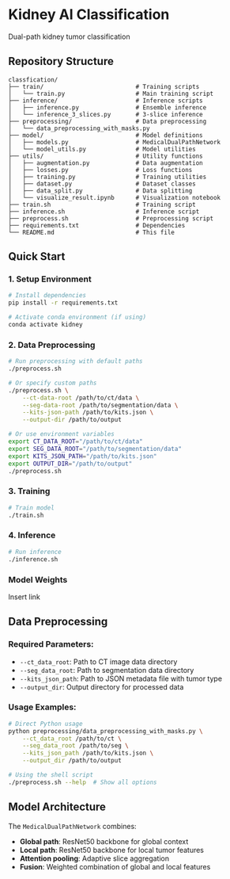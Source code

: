 # Kidney AI Classification

Dual-path kidney tumor classification 


## Repository Structure

```
classfication/
├── train/                          # Training scripts
│   └── train.py                    # Main training script
├── inference/                      # Inference scripts
│   ├── inference.py                # Ensemble inference
│   └── inference_3_slices.py       # 3-slice inference
├── preprocessing/                  # Data preprocessing
│   └── data_preprocessing_with_masks.py
├── model/                          # Model definitions
│   ├── models.py                   # MedicalDualPathNetwork
│   └── model_utils.py              # Model utilities
├── utils/                          # Utility functions
│   ├── augmentation.py             # Data augmentation
│   ├── losses.py                   # Loss functions
│   ├── training.py                 # Training utilities
│   ├── dataset.py                  # Dataset classes
│   ├── data_split.py               # Data splitting
│   └── visualize_result.ipynb      # Visualization notebook
├── train.sh                        # Training script
├── inference.sh                    # Inference script
├── preprocess.sh                   # Preprocessing script
├── requirements.txt                # Dependencies
└── README.md                       # This file
```

## Quick Start

### 1. Setup Environment

```bash
# Install dependencies
pip install -r requirements.txt

# Activate conda environment (if using)
conda activate kidney
```

### 2. Data Preprocessing

```bash
# Run preprocessing with default paths
./preprocess.sh

# Or specify custom paths
./preprocess.sh \
    --ct-data-root /path/to/ct/data \
    --seg-data-root /path/to/segmentation/data \
    --kits-json-path /path/to/kits.json \
    --output-dir /path/to/output

# Or use environment variables
export CT_DATA_ROOT="/path/to/ct/data"
export SEG_DATA_ROOT="/path/to/segmentation/data"
export KITS_JSON_PATH="/path/to/kits.json"
export OUTPUT_DIR="/path/to/output"
./preprocess.sh
```

### 3. Training

```bash
# Train model
./train.sh
```

### 4. Inference

```bash
# Run inference
./inference.sh
```
### Model Weights ###
Insert link



## Data Preprocessing

### Required Parameters:
- `--ct_data_root`: Path to CT image data directory
- `--seg_data_root`: Path to segmentation data directory  
- `--kits_json_path`: Path to JSON metadata file with tumor type
- `--output_dir`: Output directory for processed data

### Usage Examples:
```bash
# Direct Python usage
python preprocessing/data_preprocessing_with_masks.py \
    --ct_data_root /path/to/ct \
    --seg_data_root /path/to/seg \
    --kits_json_path /path/to/kits.json \
    --output_dir /path/to/output

# Using the shell script
./preprocess.sh --help  # Show all options
```

## Model Architecture

The `MedicalDualPathNetwork` combines:
- **Global path**: ResNet50 backbone for global context
- **Local path**: ResNet50 backbone for local tumor features
- **Attention pooling**: Adaptive slice aggregation
- **Fusion**: Weighted combination of global and local features